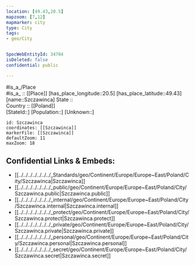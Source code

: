 ```yaml
---
location: [49.43,20.5] 
mapzoom: [7,12] 
mapmarker: city 
type: City
tags:
- geo/City


SpocWebEntityId: 34704
isDeleted: false
confidential: public

---
```

#is_a_/Place  
#is_a_ :: [[Place]] 
[has_place_longitude::20.5] 
[has_place_latitude::49.43] 
[name::Szczawinca] 
State ::  
Country :: [[Poland]]  
[StateId::] 
[Population::] 
[Unknown::] 


```leaflet
id: Szczawinca
coordinates: [[Szczawinca]] 
markerFile: [[Szczawinca]] 
defaultZoom: 11 
maxZoom: 18
```


## Confidential Links & Embeds: 
- [[../../../../../../../_Standards/geo/Continent/Europe/Europe~East/Poland/City/Szczawinca|Szczawinca]] 
- [[../../../../../../../_public/geo/Continent/Europe/Europe~East/Poland/City/Szczawinca.public|Szczawinca.public]] 
- [[../../../../../../../_internal/geo/Continent/Europe/Europe~East/Poland/City/Szczawinca.internal|Szczawinca.internal]] 
- [[../../../../../../../_protect/geo/Continent/Europe/Europe~East/Poland/City/Szczawinca.protect|Szczawinca.protect]] 
- [[../../../../../../../_private/geo/Continent/Europe/Europe~East/Poland/City/Szczawinca.private|Szczawinca.private]] 
- [[../../../../../../../_personal/geo/Continent/Europe/Europe~East/Poland/City/Szczawinca.personal|Szczawinca.personal]] 
- [[../../../../../../../_secret/geo/Continent/Europe/Europe~East/Poland/City/Szczawinca.secret|Szczawinca.secret]] 
